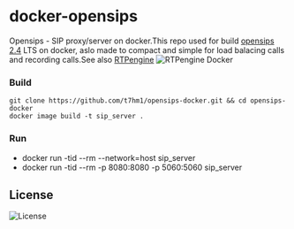 # docker-opensips
Opensips - SIP proxy/server on docker.This repo used for build [opensips 2.4](https://www.opensips.org/About/Version-2-4-x) LTS on docker, aslo made to compact and simple for load balacing calls and recording calls.See also [RTPengine](https://github.com/t7hm1/rtpengine-docker) ![RTPengine Docker](https://img.shields.io/badge/RTPengine-docker-red)

### Build
	git clone https://github.com/t7hm1/opensips-docker.git && cd opensips-docker
	docker image build -t sip_server .

### Run
*	docker run -tid --rm --network=host sip_server
*	docker run -tid --rm -p 8080:8080 -p 5060:5060 sip_server

## License
![License](https://img.shields.io/github/license/t7hm1/opensips-docker?color=red&style=plastic)
